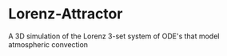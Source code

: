 # Lorenz-Attractor
A 3D simulation of the Lorenz 3-set system of ODE's that model atmospheric convection
